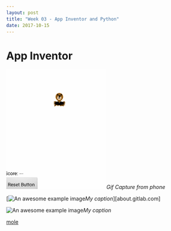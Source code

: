 ```yaml
---
layout: post
title: "Week 03 - App Inventor and Python"
date: 2017-10-15
---
```


# App Inventor

![An image](../_img/mole.gif)*Gif Capture from phone*

[![An awesome example image](/images/path/to/folder/image.png "Hello World")*My caption*][about.gitlab.com]

![An awesome example image](https://photos.app.goo.gl/7hMjTS5nr2mF8HUB3)*My caption*

[mole]

[mole]: ..\_img\mole.gif